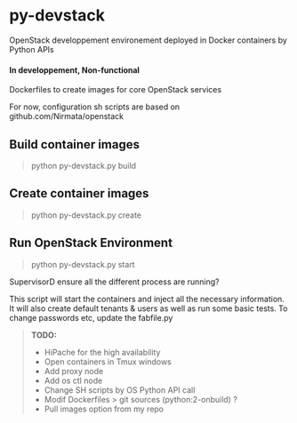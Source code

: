 py-devstack
===========

OpenStack developpement environement deployed in Docker containers by Python APIs

#### In developpement, Non-functional

Dockerfiles to create images for core OpenStack services

For now, configuration sh scripts are based on github.com/Nirmata/openstack 


Build container images
----------------------
> python py-devstack.py build


Create container images
-----------------------
> python py-devstack.py create


Run OpenStack Environment
-------------------------
> python py-devstack.py start


SupervisorD ensure all the different process are running?

This script will start the containers and inject all the necessary information. It will also create default tenants & users as well as run some basic tests. To change passwords etc, update the fabfile.py

> **TODO:**
> - HiPache for the high availability
> - Open containers in Tmux windows
> - Add proxy node
> - Add os ctl node
> - Change SH scripts by OS Python API call
> - Modif Dockerfiles > git sources (python:2-onbuild) ?
> - Pull images option from my repo